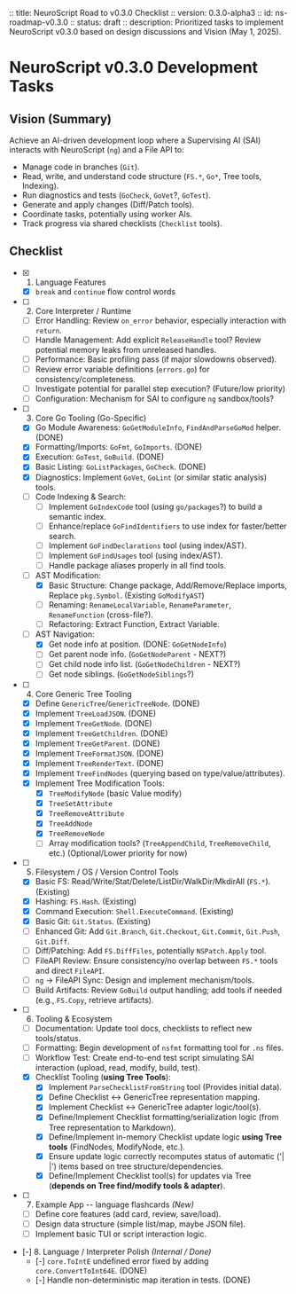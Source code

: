  :: title: NeuroScript Road to v0.3.0 Checklist
 :: version: 0.3.0-alpha3
 :: id: ns-roadmap-v0.3.0
 :: status: draft
 :: description: Prioritized tasks to implement NeuroScript v0.3.0 based on design discussions and Vision (May 1, 2025).
 
 # NeuroScript v0.3.0 Development Tasks
 
 ## Vision (Summary)
 
 Achieve an AI-driven development loop where a Supervising AI (SAI) interacts with NeuroScript (`ng`) and a File API to:
 - Manage code in branches (`Git`).
 - Read, write, and understand code structure (`FS.*`, `Go*`, Tree tools, Indexing).
 - Run diagnostics and tests (`GoCheck`, `GoVet`?, `GoTest`).
 - Generate and apply changes (Diff/Patch tools).
 - Coordinate tasks, potentially using worker AIs.
 - Track progress via shared checklists (`Checklist` tools).
 
 ## Checklist
 
 - [x] 1. Language Features
     - [x] `break` and `continue` flow control words
 
 - [ ] 2. Core Interpreter / Runtime
     - [ ] Error Handling: Review `on_error` behavior, especially interaction with `return`.
     - [ ] Handle Management: Add explicit `ReleaseHandle` tool? Review potential memory leaks from unreleased handles.
     - [ ] Performance: Basic profiling pass (if major slowdowns observed).
     - [ ] Review error variable definitions (`errors.go`) for consistency/completeness.
     - [ ] Investigate potential for parallel step execution? (Future/low priority)
     - [ ] Configuration: Mechanism for SAI to configure `ng` sandbox/tools?
 
 - [ ] 3. Core Go Tooling (Go-Specific)
     - [x] Go Module Awareness: `GoGetModuleInfo`, `FindAndParseGoMod` helper. (DONE)
     * [x] Formatting/Imports: `GoFmt`, `GoImports`. (DONE)
     * [x] Execution: `GoTest`, `GoBuild`. (DONE)
     * [x] Basic Listing: `GoListPackages`, `GoCheck`. (DONE)
     * [x] Diagnostics: Implement `GoVet`, `GoLint` (or similar static analysis) tools.
     * [ ] Code Indexing & Search:
         * [ ] Implement `GoIndexCode` tool (using `go/packages`?) to build a semantic index.
         * [ ] Enhance/replace `GoFindIdentifiers` to use index for faster/better search.
         * [ ] Implement `GoFindDeclarations` tool (using index/AST).
         * [ ] Implement `GoFindUsages` tool (using index/AST).
         * [ ] Handle package aliases properly in all find tools.
     - [ ] AST Modification:
         - [x] Basic Structure: Change package, Add/Remove/Replace imports, Replace `pkg.Symbol`. (Existing `GoModifyAST`)
         * [ ] Renaming: `RenameLocalVariable`, `RenameParameter`, `RenameFunction` (cross-file?).
         * [ ] Refactoring: Extract Function, Extract Variable.
     - [ ] AST Navigation:
         * [x] Get node info at position. (DONE: `GoGetNodeInfo`)
         * [ ] Get parent node info. (`GoGetNodeParent` - NEXT?)
         * [ ] Get child node info list. (`GoGetNodeChildren` - NEXT?)
         * [ ] Get node siblings. (`GoGetNodeSiblings`?)
 
 - [ ] 4. Core Generic Tree Tooling
     - [x] Define `GenericTree`/`GenericTreeNode`. (DONE)
     - [x] Implement `TreeLoadJSON`. (DONE)
     - [x] Implement `TreeGetNode`. (DONE)
     - [x] Implement `TreeGetChildren`. (DONE)
     - [x] Implement `TreeGetParent`. (DONE)
     - [x] Implement `TreeFormatJSON`. (DONE)
     - [x] Implement `TreeRenderText`. (DONE)
     - [x] Implement `TreeFindNodes` (querying based on type/value/attributes).
     - [x] Implement Tree Modification Tools:
         - [x] `TreeModifyNode` (basic Value modify)
         - [x] `TreeSetAttribute`
         - [x] `TreeRemoveAttribute`
         - [x] `TreeAddNode`
         - [x] `TreeRemoveNode`
         - [ ] Array modification tools? (`TreeAppendChild`, `TreeRemoveChild`, etc.) (Optional/Lower priority for now)
 
 - [ ] 5. Filesystem / OS / Version Control Tools
     - [x] Basic FS: Read/Write/Stat/Delete/ListDir/WalkDir/MkdirAll (`FS.*`). (Existing)
     - [x] Hashing: `FS.Hash`. (Existing)
     - [x] Command Execution: `Shell.ExecuteCommand`. (Existing)
     - [x] Basic Git: `Git.Status`. (Existing)
     - [ ] Enhanced Git: Add `Git.Branch`, `Git.Checkout`, `Git.Commit`, `Git.Push`, `Git.Diff`.
     - [ ] Diff/Patching: Add `FS.DiffFiles`, potentially `NSPatch.Apply` tool.
     - [ ] FileAPI Review: Ensure consistency/no overlap between `FS.*` tools and direct `FileAPI`.
     - [ ] `ng` -> FileAPI Sync: Design and implement mechanism/tools.
     - [ ] Build Artifacts: Review `GoBuild` output handling; add tools if needed (e.g., `FS.Copy`, retrieve artifacts).
 
 - [ ] 6. Tooling & Ecosystem
     - [ ] Documentation: Update tool docs, checklists to reflect new tools/status.
     - [ ] Formatting: Begin development of `nsfmt` formatting tool for `.ns` files.
     - [ ] Workflow Test: Create end-to-end test script simulating SAI interaction (upload, read, modify, build, test).
     - [x] Checklist Tooling (**using Tree Tools**):
         - [x] Implement `ParseChecklistFromString` tool (Provides initial data).
         - [x] Define Checklist <-> GenericTree representation mapping.
         - [x] Implement Checklist <-> GenericTree adapter logic/tool(s).
         - [x] Define/Implement Checklist formatting/serialization logic (from Tree representation to Markdown).
         - [x] Define/Implement in-memory Checklist update logic **using Tree tools** (FindNodes, ModifyNode, etc.).
         - [x] Ensure update logic correctly recomputes status of automatic ('| |') items based on tree structure/dependencies.
         - [x] Define/Implement Checklist tool(s) for updates via Tree (**depends on Tree find/modify tools & adapter**).
 
 - [ ] 7. Example App -- language flashcards *(New)*
     - [ ] Define core features (add card, review, save/load).
     - [ ] Design data structure (simple list/map, maybe JSON file).
     - [ ] Implement basic TUI or script interaction logic.
 
 - [-] 8. Language / Interpreter Polish *(Internal / Done)*
     - [-] `core.ToIntE` undefined error fixed by adding `core.ConvertToInt64E`. (DONE)
     - [-] Handle non-deterministic map iteration in tests. (DONE)